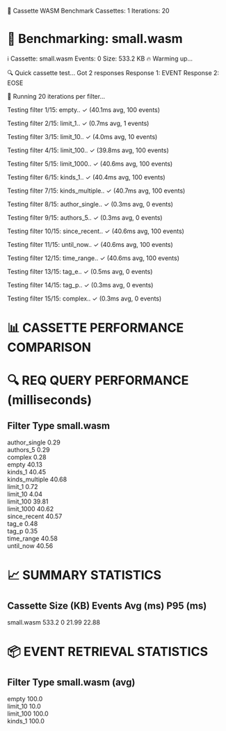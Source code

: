 🚀 Cassette WASM Benchmark
   Cassettes: 1
   Iterations: 20

📼 Benchmarking: small.wasm
============================================================
ℹ️  Cassette: small.wasm
   Events: 0
   Size: 533.2 KB
🔥 Warming up...

🔍 Quick cassette test...
   Got 2 responses
   Response 1: EVENT
   Response 2: EOSE

🏃 Running 20 iterations per filter...

  Testing filter 1/15: empty.. ✓ (40.1ms avg, 100 events)

  Testing filter 2/15: limit_1.. ✓ (0.7ms avg, 1 events)

  Testing filter 3/15: limit_10.. ✓ (4.0ms avg, 10 events)

  Testing filter 4/15: limit_100.. ✓ (39.8ms avg, 100 events)

  Testing filter 5/15: limit_1000.. ✓ (40.6ms avg, 100 events)

  Testing filter 6/15: kinds_1.. ✓ (40.4ms avg, 100 events)

  Testing filter 7/15: kinds_multiple.. ✓ (40.7ms avg, 100 events)

  Testing filter 8/15: author_single.. ✓ (0.3ms avg, 0 events)

  Testing filter 9/15: authors_5.. ✓ (0.3ms avg, 0 events)

  Testing filter 10/15: since_recent.. ✓ (40.6ms avg, 100 events)

  Testing filter 11/15: until_now.. ✓ (40.6ms avg, 100 events)

  Testing filter 12/15: time_range.. ✓ (40.6ms avg, 100 events)

  Testing filter 13/15: tag_e.. ✓ (0.5ms avg, 0 events)

  Testing filter 14/15: tag_p.. ✓ (0.3ms avg, 0 events)

  Testing filter 15/15: complex.. ✓ (0.3ms avg, 0 events)

📊 CASSETTE PERFORMANCE COMPARISON
====================================================================================================

🔍 REQ QUERY PERFORMANCE (milliseconds)
====================================================================================================
Filter Type           small.wasm 
---------------------------------
author_single              0.29  
authors_5                  0.29  
complex                    0.28  
empty                     40.13  
kinds_1                   40.45  
kinds_multiple            40.68  
limit_1                    0.72  
limit_10                   4.04  
limit_100                 39.81  
limit_1000                40.62  
since_recent              40.57  
tag_e                      0.48  
tag_p                      0.35  
time_range                40.58  
until_now                 40.56  

📈 SUMMARY STATISTICS
====================================================================================================
Cassette                        Size (KB)     Events   Avg (ms)   P95 (ms)
----------------------------------------------------------------------
small.wasm                          533.2          0      21.99      22.88

📦 EVENT RETRIEVAL STATISTICS
====================================================================================================
Filter Type          small.wasm (avg) 
---------------------------------
empty                     100.0  
limit_10                   10.0  
limit_100                 100.0  
kinds_1                   100.0  
